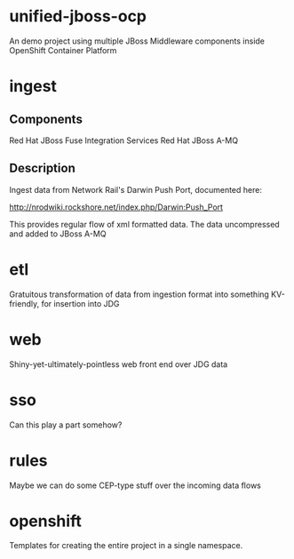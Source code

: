 # unified-jboss-ocp
An demo project using multiple JBoss Middleware components inside OpenShift Container Platform

# ingest

## Components
 Red Hat JBoss Fuse Integration Services
 Red Hat JBoss A-MQ

## Description
Ingest data from Network Rail's Darwin Push Port, documented here:

http://nrodwiki.rockshore.net/index.php/Darwin:Push_Port

This provides regular flow of xml formatted data. The data uncompressed and added to JBoss A-MQ

# etl

Gratuitous transformation of data from ingestion format into something KV-friendly, for insertion into JDG

# web

Shiny-yet-ultimately-pointless web front end over JDG data

# sso

Can this play a part somehow?

# rules

Maybe we can do some CEP-type stuff over the incoming data flows

# openshift

Templates for creating the entire project in a single namespace.
